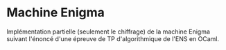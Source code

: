 # Machine Enigma

Implémentation partielle (seulement le chiffrage) de la machine Enigma suivant l'énoncé d'une épreuve de TP d'algorithmique de l'ENS en OCaml.